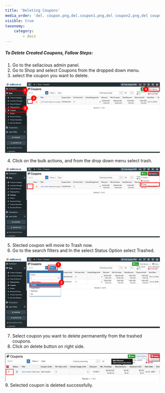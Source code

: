 ```yaml
---
title: 'Deleting Coupons'
media_order: 'del. coupon.png,del.coupon1.png,del coupon2.png,del coupon3.png,delete_coupon4.png'
visible: true
taxonomy:
    category:
        - docs
---
```


##### **To Delete Created Coupons, Follow Steps:**

1. Go to the sellacious admin panel.
2. Go to Shop and select Coupons from the dropped down menu.
3. select the coupon you want to delete.

![](del.%20coupon.png)

4. Click on the bulk actions, and from the drop down menu select trash.

![](del.coupon1.png)

5. Slected coupon will move to Trash now.
6. Go to the search filters and In the select Status Option select Trashed.

![](del%20coupon2.png)

7. Select coupon you want to delete permanently from the trashed coupons.
8. Click on delete button on right side.

![delete_coupon4](delete_coupon4.png "delete_coupon4")
9. Selected coupon is deleted successfully.


